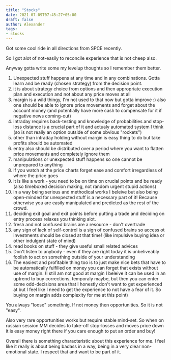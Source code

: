 ```yaml
---
title: "Stocks"
date: 2021-07-09T07:45:27+05:00
draft: false
author: Alexander
tags:
- stocks
---
```


Got some cool ride in all directions from SPCE recently.

So I got alot of not-easily to reconcile experience that is not cheep also.


Anyway gotta write some my levelup thoughts so I remember them better.

1. Unexpected stuff happens at any time and in any combinations. Gotta learn and be ready (chosen strategy) from the decision point.
1. it is about strategy choice from options and then appropriate execution plan and execution and not about any price moves at all
1. margin is a wild thingy, I'm not used to that now but gotta improve :) also one should be able to ignore price movements and forget about the account money (and potentially have more cash to compensate for it if negative news coming-out)
1. intraday requires back-testing and knowledge of probabilities and stop-loss distance is a crucial part of it
   and actualy automated system I think (so is not really an option outside of some obvious "rockets")
1. other than intraday holding without margin is easy thing to do but take profits should be automated
1. entry also should be distributed over a period where you want to flatten price movements and completely ignore them
1. manipulations or unexpected stuff happens so one cannot be unprepared to anything
1. if you watch at the price charts forget ease and comfort irregardless of where the price goes
1. it is like a work - you need to be on time on crucial points and be ready (also timeboxed decision making, not random urgent stupid actions)
1. in a way being serious and methodical works I beleive but also being open-minded for unexpected stuff is a necessary part of it! Because otherwise you are easily manipulated and predicted as the rest of the crowd.
1. deciding exit goal and exit points before putting a trade
   and deciding on entry process relaxes you thinking alot.
1. fresh and not confused brains are a resource - don't overtrade
1. any sign of lack of self-control is a sign of confused brains so access ot investments should be closed at that time!
  (like impulsive buying idea or other indulgent state of mind)
1. read books on stuff - they give useful small related advices
1. Don't listen to anybody - even if they are right today it is unbeliveably foolish to act on something outside of your understanding
1. The easiest and profitable thing too is to just make nice bets that have to be automatically fulfilled on money you can forget that exists without use of margin.
  (I still am not good at margin I beleive it can be used in an uptrend to buy corrections, temporaly maybe, but then you can enter some odd-decisions area that I honestly don't want to get experienced at but I feel like I need to get the experience to not have a fear of it. So buying on margin adds complexity for me at this point)

You always "loose" somethnig. If not money then opportunities.
So it is not "easy".

Also very rare opportunities works but require stable mind-set.
So when on russian session MM decides to take-off stop-losses and moves price down it is easy money right there if you care enough to put an order and buy!

Overall there is something characteristic about this experience for me.
I feel like it really is about being badass in a way, being in a very clear non-emotional state.
I respect that and want to be part of it.
